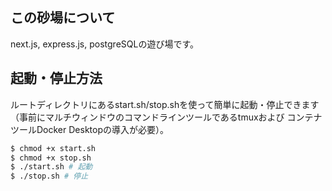 ## この砂場について

next.js, express.js, postgreSQLの遊び場です。

## 起動・停止方法

ルートディレクトリにあるstart.sh/stop.shを使って簡単に起動・停止できます
（事前にマルチウィンドウのコマンドラインツールであるtmuxおよび
コンテナツールDocker Desktopの導入が必要）。

```sh
$ chmod +x start.sh
$ chmod +x stop.sh
$ ./start.sh # 起動
$ ./stop.sh # 停止
```
